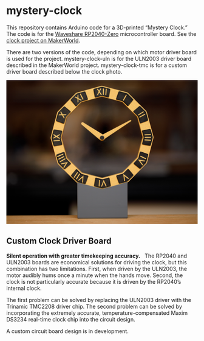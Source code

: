 # mystery-clock

This repository contains Arduino code for a 3D-printed “Mystery Clock.”  The code is for the [Waveshare RP2040-Zero](https://www.waveshare.com/rp2040-zero.htm) microcontroller board.  See the [clock project on MakerWorld](https://makerworld.com/en/models/764838).

There are two versions of the code, depending on which motor driver board is used for the project.  mystery-clock-uln is for the ULN2003 driver board described in the MakerWorld project.  mystery-clock-tmc is for a custom driver board described below the clock photo.

![Mystery Clock](media/_MG_2646_6MP.jpg)

## Custom Clock Driver Board
**Silent operation with greater timekeeping accuracy.**&nbsp;&nbsp;
The RP2040 and ULN2003 boards are economical solutions for driving the clock, but this combination has two limitations.  First, when driven by the ULN2003, the motor audibly hums once a minute when the hands move.  Second, the clock is not particularly accurate because it is driven by the RP2040’s internal clock.

The first problem can be solved by replacing the ULN2003 driver with the Trinamic TMC2208 driver chip.  The second problem can be solved by incorporating the extremely accurate, temperature-compensated Maxim DS3234 real-time clock chip into the circuit design.

A custom circuit board design is in development.
